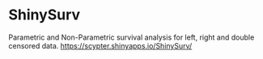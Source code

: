 # ShinySurv

Parametric and Non-Parametric survival analysis for left, right and double censored data. https://scypter.shinyapps.io/ShinySurv/
